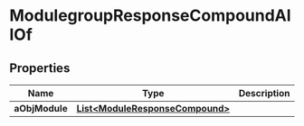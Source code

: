 

# ModulegroupResponseCompoundAllOf

## Properties

Name | Type | Description | Notes
------------ | ------------- | ------------- | -------------
**aObjModule** | [**List&lt;ModuleResponseCompound&gt;**](ModuleResponseCompound.md) |  |  [optional]




